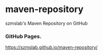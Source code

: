 maven-repository
================

szmslab's Maven Repository on GitHub

### GitHub Pages. ###

https://szmslab.github.io/maven-repository/
